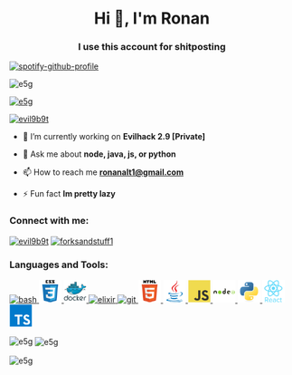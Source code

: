 <h1 align="center">Hi 👋, I'm Ronan</h1>
<h3 align="center">I use this account for shitposting</h3>

[![spotify-github-profile](https://spotify-github-profile.vercel.app/api/view?uid=9t5csh1jqe6l7neqv3i9o4lfr&cover_image=true&theme=default)](https://spotify-github-profile.vercel.app/api/view?uid=9t5csh1jqe6l7neqv3i9o4lfr&redirect=true)

<p align="left"> <img src="https://komarev.com/ghpvc/?username=e5g&label=Profile%20views&color=0e75b6&style=flat" alt="e5g" /> </p>

<p align="left"> <a href="https://github.com/ryo-ma/github-profile-trophy"><img src="https://github-profile-trophy.vercel.app/?username=e5g" alt="e5g" /></a> </p>

<p align="left"> <a href="https://twitter.com/evil9b9t" target="blank"><img src="https://img.shields.io/twitter/follow/evil9b9t?logo=twitter&style=for-the-badge" alt="evil9b9t" /></a> </p>

- 🔭 I’m currently working on **Evilhack 2.9 [Private]**

- 💬 Ask me about **node, java, js, or python**

- 📫 How to reach me **ronanalt1@gmail.com**

- ⚡ Fun fact **Im pretty lazy**

<h3 align="left">Connect with me:</h3>
<p align="left">
<a href="https://twitter.com/evil9b9t" target="blank"><img align="center" src="https://raw.githubusercontent.com/rahuldkjain/github-profile-readme-generator/master/src/images/icons/Social/twitter.svg" alt="evil9b9t" height="30" width="40" /></a>
<a href="https://www.youtube.com/c/forksandstuff1" target="blank"><img align="center" src="https://raw.githubusercontent.com/rahuldkjain/github-profile-readme-generator/master/src/images/icons/Social/youtube.svg" alt="forksandstuff1" height="30" width="40" /></a>
</p>

<h3 align="left">Languages and Tools:</h3>
<p align="left"> <a href="https://www.gnu.org/software/bash/" target="_blank" rel="noreferrer"> <img src="https://www.vectorlogo.zone/logos/gnu_bash/gnu_bash-icon.svg" alt="bash" width="40" height="40"/> </a> <a href="https://www.w3schools.com/css/" target="_blank" rel="noreferrer"> <img src="https://raw.githubusercontent.com/devicons/devicon/master/icons/css3/css3-original-wordmark.svg" alt="css3" width="40" height="40"/> </a> <a href="https://www.docker.com/" target="_blank" rel="noreferrer"> <img src="https://raw.githubusercontent.com/devicons/devicon/master/icons/docker/docker-original-wordmark.svg" alt="docker" width="40" height="40"/> </a> <a href="https://elixir-lang.org" target="_blank" rel="noreferrer"> <img src="https://www.vectorlogo.zone/logos/elixir-lang/elixir-lang-icon.svg" alt="elixir" width="40" height="40"/> </a> <a href="https://git-scm.com/" target="_blank" rel="noreferrer"> <img src="https://www.vectorlogo.zone/logos/git-scm/git-scm-icon.svg" alt="git" width="40" height="40"/> </a> <a href="https://www.w3.org/html/" target="_blank" rel="noreferrer"> <img src="https://raw.githubusercontent.com/devicons/devicon/master/icons/html5/html5-original-wordmark.svg" alt="html5" width="40" height="40"/> </a> <a href="https://www.java.com" target="_blank" rel="noreferrer"> <img src="https://raw.githubusercontent.com/devicons/devicon/master/icons/java/java-original.svg" alt="java" width="40" height="40"/> </a> <a href="https://developer.mozilla.org/en-US/docs/Web/JavaScript" target="_blank" rel="noreferrer"> <img src="https://raw.githubusercontent.com/devicons/devicon/master/icons/javascript/javascript-original.svg" alt="javascript" width="40" height="40"/> </a> <a href="https://nodejs.org" target="_blank" rel="noreferrer"> <img src="https://raw.githubusercontent.com/devicons/devicon/master/icons/nodejs/nodejs-original-wordmark.svg" alt="nodejs" width="40" height="40"/> </a> <a href="https://www.python.org" target="_blank" rel="noreferrer"> <img src="https://raw.githubusercontent.com/devicons/devicon/master/icons/python/python-original.svg" alt="python" width="40" height="40"/> </a> <a href="https://reactjs.org/" target="_blank" rel="noreferrer"> <img src="https://raw.githubusercontent.com/devicons/devicon/master/icons/react/react-original-wordmark.svg" alt="react" width="40" height="40"/> </a> <a href="https://www.typescriptlang.org/" target="_blank" rel="noreferrer"> <img src="https://raw.githubusercontent.com/devicons/devicon/master/icons/typescript/typescript-original.svg" alt="typescript" width="40" height="40"/> </a> </p>

<p><img align="left" src="https://github-readme-stats.vercel.app/api/top-langs?username=e5g&show_icons=true&locale=en&layout=compact" alt="e5g" /></p>

<p>&nbsp;<img align="center" src="https://github-readme-stats.vercel.app/api?username=e5g&show_icons=true&locale=en" alt="e5g" /></p>

<p><img align="center" src="https://github-readme-streak-stats.herokuapp.com/?user=e5g&" alt="e5g" /></p>
